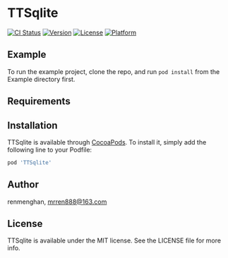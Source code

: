 # TTSqlite

[![CI Status](http://img.shields.io/travis/renmenghan/TTSqlite.svg?style=flat)](https://travis-ci.org/renmenghan/TTSqlite)
[![Version](https://img.shields.io/cocoapods/v/TTSqlite.svg?style=flat)](http://cocoapods.org/pods/TTSqlite)
[![License](https://img.shields.io/cocoapods/l/TTSqlite.svg?style=flat)](http://cocoapods.org/pods/TTSqlite)
[![Platform](https://img.shields.io/cocoapods/p/TTSqlite.svg?style=flat)](http://cocoapods.org/pods/TTSqlite)

## Example

To run the example project, clone the repo, and run `pod install` from the Example directory first.

## Requirements

## Installation

TTSqlite is available through [CocoaPods](http://cocoapods.org). To install
it, simply add the following line to your Podfile:

```ruby
pod 'TTSqlite'
```

## Author

renmenghan, mrren888@163.com

## License

TTSqlite is available under the MIT license. See the LICENSE file for more info.
